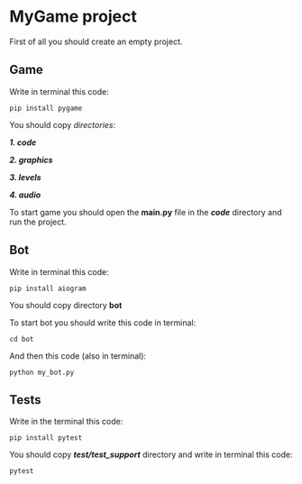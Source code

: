 # MyGame project 
First of all you should create an empty project. 

## Game
Write in terminal this code:

`
pip install pygame
`

You should copy _directories_:

___1. code___

___2. graphics___

___3. levels___

___4. audio___

To start game you should open the __main.py__ file in the ___code___ directory and run the project.

## Bot

Write in terminal this code:

`
pip install aiogram
`

You should copy directory __bot__

To start bot you should write this code in terminal:

`
cd bot
`

And then this code (also in terminal):

`
python my_bot.py
`

## Tests

Write in the terminal this code:

`
pip install pytest
`

You should copy ___test/test_support___ directory and write in terminal this code:

`
pytest
`

